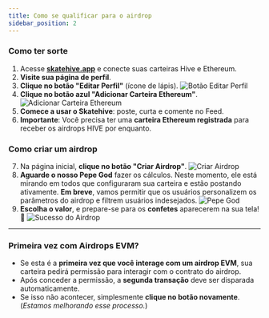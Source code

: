 ```yaml
---
title: Como se qualificar para o airdrop
sidebar_position: 2
---
```


### Como ter sorte

1. Acesse <a href="https://skatehive.app" class="button-link" target="_blank">**skatehive.app**</a> e conecte suas carteiras Hive e Ethereum.
2. **Visite sua página de perfil**.
3. **Clique no botão "Editar Perfil"** (ícone de lápis).
   ![Botão Editar Perfil](../../../../../src/assets/tuto-airdrop/1.png)
4. **Clique no botão azul "Adicionar Carteira Ethereum"**.
   ![Adicionar Carteira Ethereum](../../../../../src/assets/tuto-airdrop/2.png)
5. **Comece a usar o Skatehive**: poste, curta e comente no Feed.
6. **Importante**: Você precisa ter uma **carteira Ethereum registrada** para receber os airdrops HIVE por enquanto.

### Como criar um airdrop

7. Na página inicial, **clique no botão "Criar Airdrop"**.
   ![Criar Airdrop](../../../../../src/assets/tuto-airdrop/3.png)
8. **Aguarde o nosso Pepe God** fazer os cálculos. Neste momento, ele está mirando em todos que configuraram sua carteira e estão postando ativamente. **Em breve**, vamos permitir que os usuários personalizem os parâmetros do airdrop e filtrem usuários indesejados.
   ![Pepe God](../../../../../src/assets/tuto-airdrop/4.png)
9. **Escolha o valor**, e prepare-se para os **confetes** aparecerem na sua tela! 🎉
   ![Sucesso do Airdrop](../../../../../src/assets/tuto-airdrop/5.png)

---

### Primeira vez com Airdrops EVM?

- Se esta é a **primeira vez que você interage com um airdrop EVM**, sua carteira pedirá permissão para interagir com o contrato do airdrop.
- Após conceder a permissão, a **segunda transação** deve ser disparada automaticamente.
- Se isso não acontecer, simplesmente **clique no botão novamente**. (*Estamos melhorando esse processo.*)
